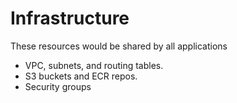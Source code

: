 # Infrastructure

These resources would be shared by all applications

- VPC, subnets, and routing tables.
- S3 buckets and ECR repos.
- Security groups

